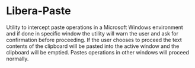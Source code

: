 # Libera-Paste

Utility to intercept paste operations in a Microsoft Windows environment and if done in specific window
the utility will warn the user and ask for confirmation before proceeding.  If the user chooses to proceed
the text contents of the clipboard will be pasted into the active window and the clipboard will be emptied.
Pastes operations in other windows will proceed normally.
